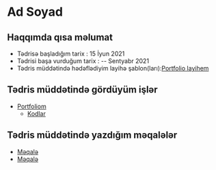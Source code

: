 # Ad Soyad
## Haqqımda qısa məlumat
- Tədrisə başladığım tarix : 15 İyun 2021
- Tədrisi başa vurduğum tarix : -- Sentyabr 2021
- Tədris müddətində hədəflədiyim layihə şablon(ları):[Portfolio layihem](http://slimhamdi.net/tunis/light/index.html)

## Tədris müddətində gördüyüm işlər
- [Portfoliom](https://mehemmed0330.github.io/mehemmed.github.io/works.html)
   - [Kodlar](https://github.com/Mehemmed0330/mehemmed.github.io)

## Tədris müddətində yazdığım məqalələr
- [Məqalə](https://github.com/PragmatechEducation/FoundationStudent/blob/main) 
- [Məqalə](https://github.com/PragmatechEducation/FoundationStudent/blob/main) 